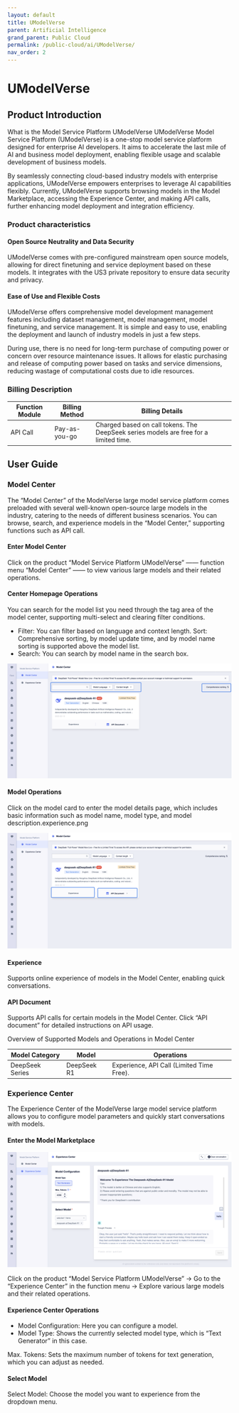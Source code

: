 ```yaml
---
layout: default
title: UModelVerse
parent: Artificial Intelligence
grand_parent: Public Cloud
permalink: /public-cloud/ai/UModelVerse/
nav_order: 2
---
```

# UModelVerse
## Product Introduction
What is the Model Service Platform UModelVerse
UModelVerse Model Service Platform (UModelVerse) is a one-stop model service platform designed for enterprise AI developers. It aims to accelerate the last mile of AI and business model deployment, enabling flexible usage and scalable development of business models.

By seamlessly connecting cloud-based industry models with enterprise applications, UModelVerse empowers enterprises to leverage AI capabilities flexibly. Currently, UModelVerse supports browsing models in the Model Marketplace, accessing the Experience Center, and making API calls, further enhancing model deployment and integration efficiency.
### Product characteristics
#### Open Source Neutrality and Data Security
UModelVerse comes with pre-configured mainstream open source models, allowing for direct finetuning and service deployment based on these models. It integrates with the US3 private repository to ensure data security and privacy.

#### Ease of Use and Flexible Costs
UModelVerse offers comprehensive model development management features including dataset management, model management, model finetuning, and service management. It is simple and easy to use, enabling the deployment and launch of industry models in just a few steps.

During use, there is no need for long-term purchase of computing power or concern over resource maintenance issues. It allows for elastic purchasing and release of computing power based on tasks and service dimensions, reducing wastage of computational costs due to idle resources.

### Billing Description

| Function Module | Billing Method | Billing Details |
| --- | --- | --- |
| API Call | Pay-as-you-go | Charged based on call tokens. The DeepSeek series models are free for a limited time. |

## User Guide
### Model Center
The “Model Center” of the ModelVerse large model service platform comes preloaded with several well-known open-source large models in the industry, catering to the needs of different business scenarios. You can browse, search, and experience models in the “Model Center,” supporting functions such as API call.

#### Enter Model Center
Click on the product “Model Service Platform UModelVerse” —— function menu “Model Center” —— to view various large models and their related operations.

#### Center Homepage Operations
You can search for the model list you need through the tag area of the model center, supporting multi-select and clearing filter conditions.

- Filter: You can filter based on language and context length.
Sort: Comprehensive sorting, by model update time, and by model name sorting is supported above the model list.
- Search: You can search by model name in the search box.

![1](/assets/images/public-cloud-user-guides/59cc17062bf47dc62ea7b0040936d2e4_1739246177025.png)

#### Model Operations
Click on the model card to enter the model details page, which includes basic information such as model name, model type, and model description.experience.png

![1](/assets/images/public-cloud-user-guides/cf8a9fd9465355b68e3305302922bc8f_1739246245843.png)

#### Experience
Supports online experience of models in the Model Center, enabling quick conversations.

#### API Document
Supports API calls for certain models in the Model Center. Click “API document” for detailed instructions on API usage.

Overview of Supported Models and Operations in Model Center

| Model Category | Model | Operations |
| --- | --- | --- |
| DeepSeek Series | DeepSeek R1	 | Experience, API Call (Limited Time Free). |

### Experience Center
The Experience Center of the ModelVerse large model service platform allows you to configure model parameters and quickly start conversations with models.

#### Enter the Model Marketplace

![1](/assets/images/public-cloud-user-guides/aab89b849e145806e0ec12ecca2c5153_1739246384398.png)

Click on the product “Model Service Platform UModelVerse” → Go to the “Experience Center” in the function menu → Explore various large models and their related operations.


#### Experience Center Operations

- Model Configuration: Here you can configure a model.
- Model Type: Shows the currently selected model type, which is “Text Generator” in this case.

Max. Tokens: Sets the maximum number of tokens for text generation, which you can adjust as needed.

#### Select Model
Select Model: Choose the model you want to experience from the dropdown menu.